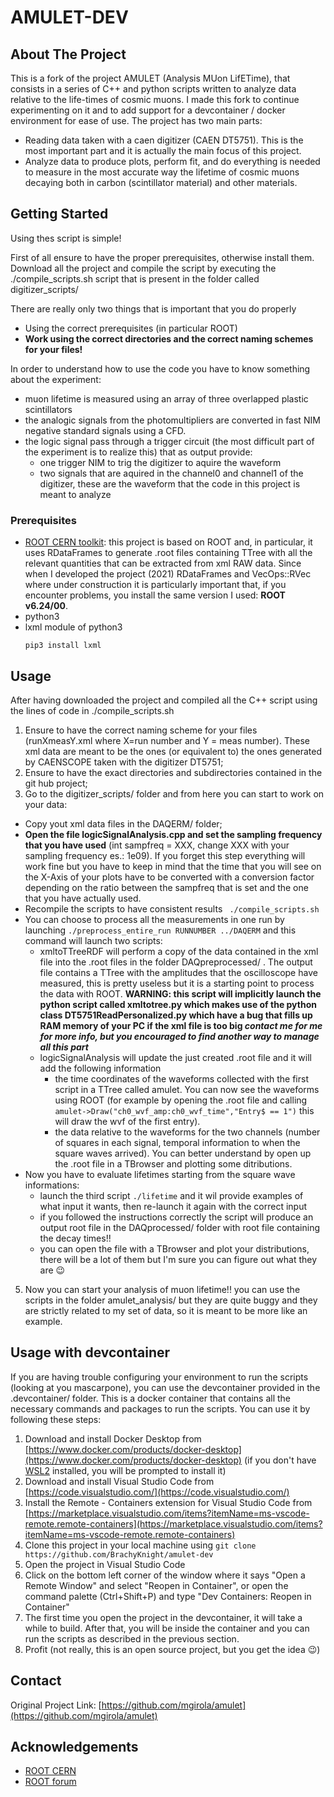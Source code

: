 # AMULET-DEV
<!-- ABOUT THE PROJECT -->
## About The Project
This is a fork of the project AMULET (Analysis MUon LifETime), that consists in a series of C++ and python scripts written to analyze data relative to the life-times of cosmic muons. I made this fork to continue experimenting on it and to add support for a devcontainer / docker environment for ease of use.
The project has two main parts:
* Reading data taken with a caen digitizer (CAEN DT5751). This is the most important part and it is actually the main focus of this project.
* Analyze data to produce plots, perform fit, and do everything is needed to measure in the most accurate way the lifetime of cosmic muons decaying both in carbon (scintillator material) and other materials. 

<!-- GETTING STARTED -->
## Getting Started
Using thes script is simple!

First of all ensure to have the proper prerequisites, otherwise install them.
Download all the project and compile the script by executing the ./compile_scripts.sh script that is present in the folder called digitizer_scripts/

There are really only two things that is important that you do properly
* Using the correct prerequisites (in particular ROOT)
* **Work using the correct directories and the correct naming schemes for your files!**

In order to understand how to use the code you have to know something about the experiment:
* muon lifetime is measured using an array of three overlapped plastic scintillators
* the analogic signals from the photomultipliers are converted in fast NIM negative standard signals using a CFD.
* the logic signal pass through a trigger circuit (the most difficult part of the experiment is to realize this) that as output provide:
  * one trigger NIM to trig the digitizer to aquire the waveform
  * two signals that are aquired in the channel0 and channel1 of the digitizer, these are the waveform that the code in this project is meant to analyze

### Prerequisites
* [ROOT CERN toolkit](https://root.cern/): this project is based on ROOT and, in particular, it uses RDataFrames to generate .root files containing TTree with all the relevant quantities that can be extracted from xml RAW data. Since when I developed the project (2021) RDataFrames and VecOps::RVec where under construction it is particularly important that, if you encounter problems, you install the same version I used: **ROOT v6.24/00**.
* python3
* lxml module of python3
  ```
  pip3 install lxml
  ```

<!-- USAGE EXAMPLES -->
## Usage
After having downloaded the project and compiled all the C++ script using the lines of code in ./compile_scripts.sh
1. Ensure to have the correct naming scheme for your files (runXmeasY.xml where X=run number and Y = meas number). These xml data are meant to be the ones (or equivalent to) the ones generated by CAENSCOPE taken with the digitizer DT5751;
2. Ensure to have the exact directories and subdirectories contained in the git hub project;
3. Go to the digitizer_scripts/ folder and from here you can start to work on your data:
  - Copy yout xml data files in the DAQERM/ folder;
  - **Open the file logicSignalAnalysis.cpp and set the sampling frequency that you have used** (int sampfreq = XXX, change XXX with your sampling frequency es.: 1e09). If you forget this step everything will work fine but you have to keep in mind that the time that you will see on the X-Axis of your plots have to be converted with a conversion factor depending on the ratio between the sampfreq that is set and the one that you have actually used.
  - Recompile the scripts to have consistent results ```
  ./compile_scripts.sh```
  - You can choose to process all the measurements in one run by launching ```
  ./preprocess_entire_run RUNNUMBER ../DAQERM ```
  and this command will launch two scripts:
    - xmltoTTreeRDF will perform a copy of the data contained in the xml file into the .root files in the folder DAQpreprocessed/ . The output file contains a TTree with the amplitudes that the oscilloscope have measured, this is pretty useless but it is a starting point to process the data with ROOT. **WARNING: this script will implicitly launch the python script called xmltotree.py which makes use of the python class DT5751ReadPersonalized.py which have a bug that fills up RAM memory of your PC if the xml file is too big _contact me for me for more info, but you encouraged to find another way to manage all this part_**
    - logicSignalAnalysis will update the just created .root file and it will add the following information
      - the time coordinates of the waveforms collected with the first script in a TTree called amulet. You can now see the waveforms using ROOT (for example by opening the .root file and calling ```amulet->Draw("ch0_wvf_amp:ch0_wvf_time","Entry$ == 1")``` this will draw the wvf of the first entry).
      - the data relative to the waveforms for the two channels (number of squares in each signal, temporal information to when the square waves arrived). You can better understand by open up the .root file in a TBrowser and plotting some ditributions. 
  - Now you have to evaluate lifetimes starting from the square wave informations: 
    - launch the third script ```./lifetime``` and it wil provide examples of what input it wants, then re-launch it again with the correct input
    - if you followed the instructions correctly the script will produce an output root file in the DAQprocessed/ folder with root file containing the decay times!!
    - you can open the file with a TBrowser and plot your distributions, there will be a lot of them but I'm sure you can figure out what they are :wink:
5. Now you can start your analysis of muon lifetime!! you can use the scripts in the folder amulet_analysis/ but they are quite buggy and they are strictly related to my set of data, so it is meant to be more like an example.

## Usage with devcontainer
If you are having trouble configuring your environment to run the scripts (looking at you mascarpone), you can use the devcontainer provided in the .devcontainer/ folder. This is a docker container that contains all the necessary commands and packages to run the scripts. You can use it by following these steps:

1. Download and install Docker Desktop from [https://www.docker.com/products/docker-desktop](https://www.docker.com/products/docker-desktop) (if you don't have [WSL2](https://docs.microsoft.com/en-us/windows/wsl/install-win10) installed, you will be prompted to install it)
2. Download and install Visual Studio Code from [https://code.visualstudio.com/](https://code.visualstudio.com/)
3. Install the Remote - Containers extension for Visual Studio Code from [https://marketplace.visualstudio.com/items?itemName=ms-vscode-remote.remote-containers](https://marketplace.visualstudio.com/items?itemName=ms-vscode-remote.remote-containers)
4. Clone this project in your local machine using `git clone https://github.com/BrachyKnight/amulet-dev`
5. Open the project in Visual Studio Code
6. Click on the bottom left corner of the window where it says "Open a Remote Window" and select "Reopen in Container", or open the command palette (Ctrl+Shift+P) and type "Dev Containers: Reopen in Container"
7. The first time you open the project in the devcontainer, it will take a while to build. After that, you will be inside the container and you can run the scripts as described in the previous section.
8. Profit (not really, this is an open source project, but you get the idea :wink:)

<!-- CONTACT -->
## Contact

Original Project Link: [https://github.com/mgirola/amulet](https://github.com/mgirola/amulet)


<!-- ACKNOWLEDGEMENTS -->
## Acknowledgements
* [ROOT CERN](https://root.cern/)
* [ROOT forum](https://root-forum.cern.ch/)


